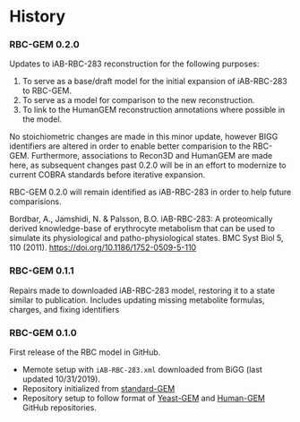 # History

### RBC-GEM 0.2.0
Updates to iAB-RBC-283 reconstruction for the following purposes:
1. To serve as a base/draft model for the initial expansion of iAB-RBC-283 to RBC-GEM.
2. To serve as a model for comparison to the new reconstruction.
3. To link to the HumanGEM reconstruction annotations where possible in the model.

No stoichiometric changes are made in this minor update, however BIGG identifiers are altered in order to enable better comparision to the RBC-GEM. Furthermore, associations to Recon3D and HumanGEM are made here, as subsequent changes past 0.2.0 will be in an effort to modernize to current COBRA standards before iterative expansion.

RBC-GEM 0.2.0 will remain identified as iAB-RBC-283 in order to help future comparisions.

Bordbar, A., Jamshidi, N. & Palsson, B.O. iAB-RBC-283: A proteomically derived knowledge-base of erythrocyte metabolism that can be used to simulate its physiological and patho-physiological states. BMC Syst Biol 5, 110 (2011). https://doi.org/10.1186/1752-0509-5-110


### RBC-GEM 0.1.1
Repairs made to downloaded iAB-RBC-283 model, restoring it to a state similar to publication. Includes updating missing metabolite formulas, charges, and fixing identifiers

### RBC-GEM 0.1.0
First release of the RBC model in GitHub.
* Memote setup with `iAB-RBC-283.xml` downloaded from BiGG (last updated 10/31/2019).
* Repository initialized from [standard-GEM](https://github.com/MetabolicAtlas/standard-GEM)
* Repository setup to follow format of [Yeast-GEM](https://github.com/SysBioChalmers/Yeast-GEM) and [Human-GEM](https://github.com/SysBioChalmers/Human-GEM) GitHub repositories.